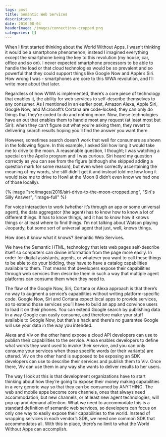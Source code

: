 ```yaml
---
tags: post
title: Semantic Web Services
description: 
date: 2016-08-04
headerImage: /images/connections-cropped.png
categories: []
---
```


When I first started thinking about the World Without Apps, I wasn’t thinking it would be a smartphone phenomenon; instead I imagined everything except the smartphone being the key to this revolution (my house, car, office and so on). I never expected smartphone processors to be able to handle the load or that cloud technologies would be so prevalent and so powerful that they could support things like Google Now and Apple’s Siri. How wrong I was - smartphones are core to this WWA revolution, and I’ll write more about that later.

Regardless of how WWA is implemented, there’s a core piece of technology that enables it, the ability for web services to self-describe themselves to any consumer. As I mentioned in an earlier post, Amazon Alexa, Apple Siri, Google Now, and Microsoft’s Cortana are code-locked; they can only do things that they’re coded to do and nothing more. Now, these technologies have an out that enables them to handle most any request (at least most but Siri): when they can’t figure out what you’re asking them, they revert to delivering search results hoping you’ll find the answer you want there.

However, sometimes search doesn’t work that well for consumers as shown in the following figure. In this example, I asked Siri how long it would take me to drive to the moon. A reasonable question, I thought; I was watching a special on the Apollo program and I was curious. Siri heard my question correctly as you can see from the figure (although she skipped adding a question mark for some reason), but even when correctly ascertaining the meaning of my words, she still didn’t get it and instead told me how long it would take me to drive to Howl at the Moon (I didn’t even know we had one of those locally).

{% image "src/images/2016/siri-drive-to-the-moon-cropped.png", "Siri's Silly Answer", "image-full" %}

For voice interaction to work (whether it’s through an app or some universal agent), the data aggregator (the agent) has to know how to know a lot of different things. It has to know things, and it has to know how it knows things or at least where to find things. I’m not talking about Watson playing Jeopardy, but some sort of universal agent that just, well, knows things.

How does it know what it knows? Semantic Web Services.

We have the Semantic HTML, technology that lets web pages self-describe itself so computers can divine information from the page more easily. In order for digital assistants, agents, or whatever you want to call these things to be able to do your bidding, they have to have a catalog capabilities available to them. That means that developers expose their capabilities through web services then describe them in such a way that multiple agent platforms can consume them when they need to.

The flaw of the Google Now, Siri, Cortana or Alexa approach is that there’s no way to augment a service’s capabilities without writing platform-specific code. Google Now, Siri and Cortana expect local apps to provide services, so to extend those services you’ll have to build an app and convince users to load it on their phones. You can extend Google search by publishing data in a way Google can easily consume, and therefore make your stuff available to Google Now, but that’s a hack and there’s no guarantee Google will use your data in the way you intended.

Alexa and Viv on the other hand expose a cloud API developers can use to publish their capabilities to the service. Alexa enables developers to define what words they want used to invoke their service, and you can only consume your services when those specific words (or their variants) are uttered. Viv on the other hand is supposed to be exposing an SDK developers can use to describe their services and publish them to Viv. Once there, Viv can use them in any way she wants to deliver results to her users.

The way I look at this is that development organizations have to start thinking about how they’re going to expose their money making capabilities in a very generic way so that they can be consumed by ANYTHING. The web and mobile apps become core channels, ones that always need accommodation, but new channels, or at least new agent technologies, will pop up and demand attention. What we need to accommodate this is a standard definition of semantic web services, so developers can focus on only one way to easily expose their capabilities to the world. Instead of wrapping services in each vendor’s SDK, we need one common SDK that accommodates all. With this in place, there’s no limit to what the World Without Apps can accomplish.